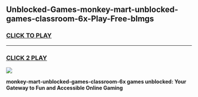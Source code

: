 
## Unblocked-Games-monkey-mart-unblocked-games-classroom-6x-Play-Free-blmgs
<h3>
<a href="https://premium76.site?title=monkey-mart-unblocked-games-classroom-6x&ref=24M">CLICK TO PLAY</a></h3>
<hr>

<h3>
<a href="https://premium76.site?title=monkey-mart-unblocked-games-classroom-6x&ref=24M">CLICK 2 PLAY</a>
  
</h3>

<a href="https://premium76.site?title=monkey-mart-unblocked-games-classroom-6x&ref=24M"><img src="https://clearcache.store/games.png"></a>


**monkey-mart-unblocked-games-classroom-6x games unblocked: Your Gateway to Fun and Accessible Online Gaming**
